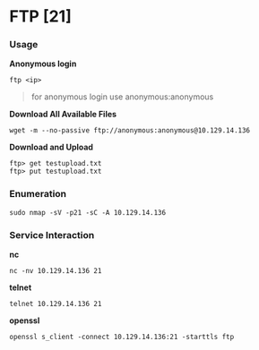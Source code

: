 # FTP \[21]

### Usage

**Anonymous login**

```
ftp <ip>
```

> for anonymous login use anonymous:anonymous

**Download All Available Files**

```shell-session
wget -m --no-passive ftp://anonymous:anonymous@10.129.14.136
```

**Download and Upload**

```shell-session
ftp> get testupload.txt 
ftp> put testupload.txt 
```

### Enumeration

```shell-session
sudo nmap -sV -p21 -sC -A 10.129.14.136
```

### Service Interaction

**nc**

```shell-session
nc -nv 10.129.14.136 21
```

**telnet**

```shell-session
telnet 10.129.14.136 21
```

**openssl**

```shell-session
openssl s_client -connect 10.129.14.136:21 -starttls ftp
```


